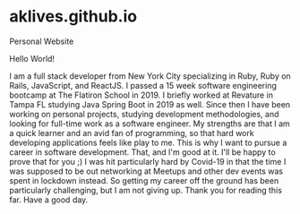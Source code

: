 # aklives.github.io
Personal Website

Hello World!

I am a full stack developer from New York City specializing in Ruby, Ruby on Rails, JavaScript, and ReactJS. I passed a 15 week software engineering bootcamp at The Flatiron School in 2019. I briefly worked at Revature in Tampa FL studying Java Spring Boot in 2019 as well.  Since then I have been working on personal projects, studying development methodologies, and looking for full-time work as a software engineer. My strengths are that I am a quick learner and an avid fan of programming, so that hard work developing applications feels like play to me. This is why I want to pursue a career in software development. That, and I'm good at it. I'll be happy to prove that for you ;) I was hit particularly hard by Covid-19 in that the time I was supposed to be out networking at Meetups and other dev events was spent in lockdown instead. So getting my career off the ground has been particularly challenging, but I am not giving up. Thank you for reading this far. Have a good day.
